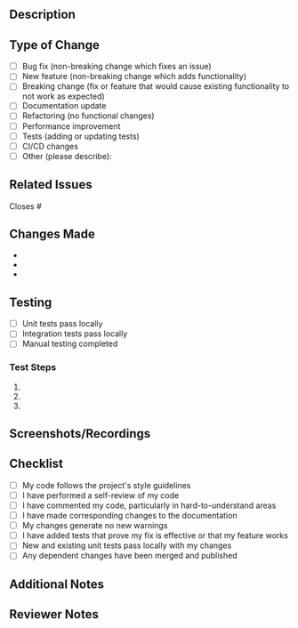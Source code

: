 ## Description

<!-- Provide a brief description of the changes in this PR -->

## Type of Change

<!-- Mark the relevant option with an "x" -->

- [ ] Bug fix (non-breaking change which fixes an issue)
- [ ] New feature (non-breaking change which adds functionality)
- [ ] Breaking change (fix or feature that would cause existing functionality to not work as expected)
- [ ] Documentation update
- [ ] Refactoring (no functional changes)
- [ ] Performance improvement
- [ ] Tests (adding or updating tests)
- [ ] CI/CD changes
- [ ] Other (please describe):

## Related Issues

<!-- Link to related issues using keywords like "Fixes #123" or "Closes #456" -->

Closes #

## Changes Made

<!-- List the main changes made in this PR -->

- 
- 
- 

## Testing

<!-- Describe the tests you ran and how to reproduce them -->

- [ ] Unit tests pass locally
- [ ] Integration tests pass locally
- [ ] Manual testing completed

### Test Steps

1. 
2. 
3. 

## Screenshots/Recordings

<!-- If applicable, add screenshots or recordings to demonstrate the changes -->

## Checklist

- [ ] My code follows the project's style guidelines
- [ ] I have performed a self-review of my code
- [ ] I have commented my code, particularly in hard-to-understand areas
- [ ] I have made corresponding changes to the documentation
- [ ] My changes generate no new warnings
- [ ] I have added tests that prove my fix is effective or that my feature works
- [ ] New and existing unit tests pass locally with my changes
- [ ] Any dependent changes have been merged and published

## Additional Notes

<!-- Add any additional context, concerns, or information reviewers should know -->

## Reviewer Notes

<!-- Specific areas you'd like reviewers to focus on -->

